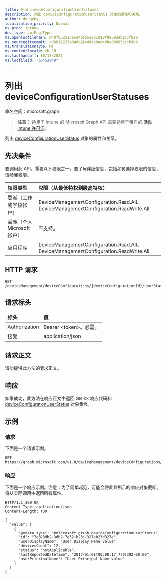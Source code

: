 ```yaml
---
title: 列出 deviceConfigurationUserStatuses
description: 列出 deviceConfigurationUserStatus 对象的属性和关系。
author: dougeby
localization_priority: Normal
ms.prod: intune
doc_type: apiPageType
ms.openlocfilehash: b48f0525136ce4bea51d81010f98592eb9b5fb20
ms.sourcegitcommit: cd8611227a84db21449ab0ad40bedb665dacb9bb
ms.translationtype: MT
ms.contentlocale: zh-CN
ms.lasthandoff: 10/18/2021
ms.locfileid: "60452949"
---
```

# <a name="list-deviceconfigurationuserstatuses"></a>列出 deviceConfigurationUserStatuses

命名空间：microsoft.graph

> **注意：** 适用于 Intune 的 Microsoft Graph API 需要适用于租户的 [活动 Intune 许可证](https://go.microsoft.com/fwlink/?linkid=839381)。

列出 [deviceConfigurationUserStatus](../resources/intune-deviceconfig-deviceconfigurationuserstatus.md) 对象的属性和关系。

## <a name="prerequisites"></a>先决条件
要调用此 API，需要以下权限之一。要了解详细信息，包括如何选择权限的信息，请参阅[权限](/graph/permissions-reference)。

|权限类型|权限（从最低特权到最高特权）|
|:---|:---|
|委派（工作或学校帐户）|DeviceManagementConfiguration.Read.All、DeviceManagementConfiguration.ReadWrite.All|
|委派（个人 Microsoft 帐户）|不支持。|
|应用程序|DeviceManagementConfiguration.Read.All、DeviceManagementConfiguration.ReadWrite.All|

## <a name="http-request"></a>HTTP 请求
<!-- {
  "blockType": "ignored"
}
-->
``` http
GET /deviceManagement/deviceConfigurations/{deviceConfigurationId}/userStatuses
```

## <a name="request-headers"></a>请求标头
|标头|值|
|:---|:---|
|Authorization|Bearer &lt;token&gt;。必需。|
|接受|application/json|

## <a name="request-body"></a>请求正文
请勿提供此方法的请求正文。

## <a name="response"></a>响应
如果成功，此方法在响应正文中返回 `200 OK` 响应代码和 [deviceConfigurationUserStatus](../resources/intune-deviceconfig-deviceconfigurationuserstatus.md) 对象集合。

## <a name="example"></a>示例

### <a name="request"></a>请求
下面是一个请求示例。
``` http
GET https://graph.microsoft.com/v1.0/deviceManagement/deviceConfigurations/{deviceConfigurationId}/userStatuses
```

### <a name="response"></a>响应
下面是一个响应示例。注意：为了简单起见，可能会将此处所示的响应对象截断。将从实际调用中返回所有属性。
``` http
HTTP/1.1 200 OK
Content-Type: application/json
Content-Length: 400

{
  "value": [
    {
      "@odata.type": "#microsoft.graph.deviceConfigurationUserStatus",
      "id": "7e323db2-3db2-7e32-b23d-327eb23d327e",
      "userDisplayName": "User Display Name value",
      "devicesCount": 12,
      "status": "notApplicable",
      "lastReportedDateTime": "2017-01-01T00:00:17.7769392-08:00",
      "userPrincipalName": "User Principal Name value"
    }
  ]
}
```



